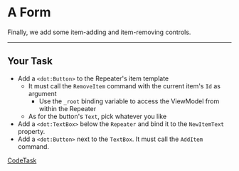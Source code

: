 ﻿# A Form

Finally, we add some item-adding and item-removing controls.

---

## Your Task

- Add a `<dot:Button>` to the Repeater's item template
  - It must call the `RemoveItem` command with the current item's `Id` as argument
    - Use the `_root` binding variable to access the ViewModel from within the Repeater
  - As for the button's `Text`, pick whatever you like
- Add a `<dot:TextBox>` below the `Repeater` and bind it to the `NewItemText` property.
- Add a `<dot:Button>` next to the `TextBox`. It must call the `AddItem` command.


[CodeTask](/resources/collections/view_form.dothtml.csx)